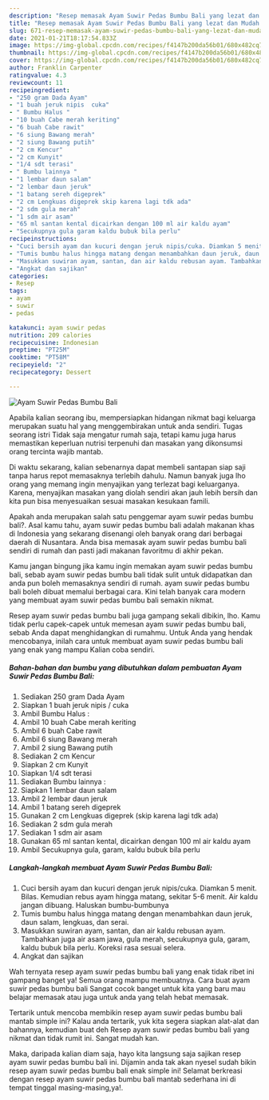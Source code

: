 ```yaml
---
description: "Resep memasak Ayam Suwir Pedas Bumbu Bali yang lezat dan Mudah Dibuat"
title: "Resep memasak Ayam Suwir Pedas Bumbu Bali yang lezat dan Mudah Dibuat"
slug: 671-resep-memasak-ayam-suwir-pedas-bumbu-bali-yang-lezat-dan-mudah-dibuat
date: 2021-01-21T18:17:54.833Z
image: https://img-global.cpcdn.com/recipes/f4147b200da56b01/680x482cq70/ayam-suwir-pedas-bumbu-bali-foto-resep-utama.jpg
thumbnail: https://img-global.cpcdn.com/recipes/f4147b200da56b01/680x482cq70/ayam-suwir-pedas-bumbu-bali-foto-resep-utama.jpg
cover: https://img-global.cpcdn.com/recipes/f4147b200da56b01/680x482cq70/ayam-suwir-pedas-bumbu-bali-foto-resep-utama.jpg
author: Franklin Carpenter
ratingvalue: 4.3
reviewcount: 11
recipeingredient:
- "250 gram Dada Ayam"
- "1 buah jeruk nipis  cuka"
- " Bumbu Halus "
- "10 buah Cabe merah keriting"
- "6 buah Cabe rawit"
- "6 siung Bawang merah"
- "2 siung Bawang putih"
- "2 cm Kencur"
- "2 cm Kunyit"
- "1/4 sdt terasi"
- " Bumbu lainnya "
- "1 lembar daun salam"
- "2 lembar daun jeruk"
- "1 batang sereh digeprek"
- "2 cm Lengkuas digeprek skip karena lagi tdk ada"
- "2 sdm gula merah"
- "1 sdm air asam"
- "65 ml santan kental dicairkan dengan 100 ml air kaldu ayam"
- "Secukupnya gula garam kaldu bubuk bila perlu"
recipeinstructions:
- "Cuci bersih ayam dan kucuri dengan jeruk nipis/cuka. Diamkan 5 menit. Bilas. Kemudian rebus ayam hingga matang, sekitar 5-6 menit. Air kaldu jangan dibuang. Haluskan bumbu-bumbunya"
- "Tumis bumbu halus hingga matang dengan menambahkan daun jeruk, daun salam, lengkuas, dan serai."
- "Masukkan suwiran ayam, santan, dan air kaldu rebusan ayam. Tambahkan juga air asam jawa, gula merah, secukupnya gula, garam, kaldu bubuk bila perlu. Koreksi rasa sesuai selera."
- "Angkat dan sajikan"
categories:
- Resep
tags:
- ayam
- suwir
- pedas

katakunci: ayam suwir pedas 
nutrition: 209 calories
recipecuisine: Indonesian
preptime: "PT25M"
cooktime: "PT58M"
recipeyield: "2"
recipecategory: Dessert

---
```



![Ayam Suwir Pedas Bumbu Bali](https://img-global.cpcdn.com/recipes/f4147b200da56b01/680x482cq70/ayam-suwir-pedas-bumbu-bali-foto-resep-utama.jpg)

Apabila kalian seorang ibu, mempersiapkan hidangan nikmat bagi keluarga merupakan suatu hal yang menggembirakan untuk anda sendiri. Tugas seorang istri Tidak saja mengatur rumah saja, tetapi kamu juga harus memastikan keperluan nutrisi terpenuhi dan masakan yang dikonsumsi orang tercinta wajib mantab.

Di waktu  sekarang, kalian sebenarnya dapat membeli santapan siap saji tanpa harus repot memasaknya terlebih dahulu. Namun banyak juga lho orang yang memang ingin menyajikan yang terlezat bagi keluarganya. Karena, menyajikan masakan yang diolah sendiri akan jauh lebih bersih dan kita pun bisa menyesuaikan sesuai masakan kesukaan famili. 



Apakah anda merupakan salah satu penggemar ayam suwir pedas bumbu bali?. Asal kamu tahu, ayam suwir pedas bumbu bali adalah makanan khas di Indonesia yang sekarang disenangi oleh banyak orang dari berbagai daerah di Nusantara. Anda bisa memasak ayam suwir pedas bumbu bali sendiri di rumah dan pasti jadi makanan favoritmu di akhir pekan.

Kamu jangan bingung jika kamu ingin memakan ayam suwir pedas bumbu bali, sebab ayam suwir pedas bumbu bali tidak sulit untuk didapatkan dan anda pun boleh memasaknya sendiri di rumah. ayam suwir pedas bumbu bali boleh dibuat memalui berbagai cara. Kini telah banyak cara modern yang membuat ayam suwir pedas bumbu bali semakin nikmat.

Resep ayam suwir pedas bumbu bali juga gampang sekali dibikin, lho. Kamu tidak perlu capek-capek untuk memesan ayam suwir pedas bumbu bali, sebab Anda dapat menghidangkan di rumahmu. Untuk Anda yang hendak mencobanya, inilah cara untuk membuat ayam suwir pedas bumbu bali yang enak yang mampu Kalian coba sendiri.

<!--inarticleads1-->

##### Bahan-bahan dan bumbu yang dibutuhkan dalam pembuatan Ayam Suwir Pedas Bumbu Bali:

1. Sediakan 250 gram Dada Ayam
1. Siapkan 1 buah jeruk nipis / cuka
1. Ambil  Bumbu Halus :
1. Ambil 10 buah Cabe merah keriting
1. Ambil 6 buah Cabe rawit
1. Ambil 6 siung Bawang merah
1. Ambil 2 siung Bawang putih
1. Sediakan 2 cm Kencur
1. Siapkan 2 cm Kunyit
1. Siapkan 1/4 sdt terasi
1. Sediakan  Bumbu lainnya :
1. Siapkan 1 lembar daun salam
1. Ambil 2 lembar daun jeruk
1. Ambil 1 batang sereh digeprek
1. Gunakan 2 cm Lengkuas digeprek (skip karena lagi tdk ada)
1. Sediakan 2 sdm gula merah
1. Sediakan 1 sdm air asam
1. Gunakan 65 ml santan kental, dicairkan dengan 100 ml air kaldu ayam
1. Ambil Secukupnya gula, garam, kaldu bubuk bila perlu




<!--inarticleads2-->

##### Langkah-langkah membuat Ayam Suwir Pedas Bumbu Bali:

1. Cuci bersih ayam dan kucuri dengan jeruk nipis/cuka. Diamkan 5 menit. Bilas. Kemudian rebus ayam hingga matang, sekitar 5-6 menit. Air kaldu jangan dibuang. Haluskan bumbu-bumbunya
1. Tumis bumbu halus hingga matang dengan menambahkan daun jeruk, daun salam, lengkuas, dan serai.
1. Masukkan suwiran ayam, santan, dan air kaldu rebusan ayam. Tambahkan juga air asam jawa, gula merah, secukupnya gula, garam, kaldu bubuk bila perlu. Koreksi rasa sesuai selera.
1. Angkat dan sajikan




Wah ternyata resep ayam suwir pedas bumbu bali yang enak tidak ribet ini gampang banget ya! Semua orang mampu membuatnya. Cara buat ayam suwir pedas bumbu bali Sangat cocok banget untuk kita yang baru mau belajar memasak atau juga untuk anda yang telah hebat memasak.

Tertarik untuk mencoba membikin resep ayam suwir pedas bumbu bali mantab simple ini? Kalau anda tertarik, yuk kita segera siapkan alat-alat dan bahannya, kemudian buat deh Resep ayam suwir pedas bumbu bali yang nikmat dan tidak rumit ini. Sangat mudah kan. 

Maka, daripada kalian diam saja, hayo kita langsung saja sajikan resep ayam suwir pedas bumbu bali ini. Dijamin anda tak akan nyesel sudah bikin resep ayam suwir pedas bumbu bali enak simple ini! Selamat berkreasi dengan resep ayam suwir pedas bumbu bali mantab sederhana ini di tempat tinggal masing-masing,ya!.

